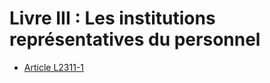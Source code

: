 # Livre III : Les institutions représentatives du personnel

* [Article L2311-1](./LEGIARTI000006901842.md)
